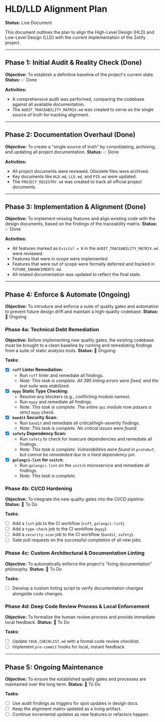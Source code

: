 # HLD/LLD Alignment Plan

**Status:** Live Document

This document outlines the plan to align the High-Level Design (HLD) and Low-Level Design (LLD) with the current implementation of the Zotify project.

---

## Phase 1: Initial Audit & Reality Check (Done)

**Objective:** To establish a definitive baseline of the project's current state.
**Status:** ✅ Done

**Activities:**
- A comprehensive audit was performed, comparing the codebase against all available documentation.
- The `AUDIT_TRACEABILITY_MATRIX.md` was created to serve as the single source of truth for tracking alignment.

---

## Phase 2: Documentation Overhaul (Done)

**Objective:** To create a "single source of truth" by consolidating, archiving, and updating all project documentation.
**Status:** ✅ Done

**Activities:**
- All project documents were reviewed. Obsolete files were archived.
- Key documents like `HLD.md`, `LLD.md`, and `PID.md` were updated.
- The `PROJECT_REGISTRY.md` was created to track all official project documents.

---

## Phase 3: Implementation & Alignment (Done)

**Objective:** To implement missing features and align existing code with the design documents, based on the findings of the traceability matrix.
**Status:** ✅ Done

**Activities:**
- All features marked as `Exists? = N` in the `AUDIT_TRACEABILITY_MATRIX.md` were reviewed.
- Features that were in scope were implemented.
- Features that were out of scope were formally deferred and tracked in `FUTURE_ENHANCEMENTS.md`.
- All related documentation was updated to reflect the final state.

---

## Phase 4: Enforce & Automate (Ongoing)

**Objective:** To introduce and enforce a suite of quality gates and automation to prevent future design drift and maintain a high-quality codebase.
**Status:** 🏃 Ongoing

### Phase 4a: Technical Debt Remediation
**Objective:** Before implementing new quality gates, the existing codebase must be brought to a clean baseline by running and remediating findings from a suite of static analysis tools.
**Status:** 🏃 Ongoing

**Tasks:**
- [x] **`ruff` Linter Remediation:**
    - Run `ruff` linter and remediate all findings.
    - *Note: This task is complete. All 395 linting errors were fixed, and the test suite was stabilized.*
- [x] **`mypy` Static Type Checking:**
    - Resolve any blockers (e.g., conflicting module names).
    - Run `mypy` and remediate all findings.
    - *Note: This task is complete. The entire `api` module now passes a strict `mypy` check.*
- [x] **`bandit` Security Scan:**
    - Run `bandit` and remediate all critical/high-severity findings.
    - *Note: This task is complete. No critical issues were found.*
- [x] **`safety` Dependency Scan:**
    - Run `safety` to check for insecure dependencies and remediate all findings.
    - *Note: This task is complete. Vulnerabilities were found in `protobuf`, but cannot be remediated due to a hard dependency pin.*
- [x] **`golangci-lint` for `snitch`:**
    - Run `golangci-lint` on the `snitch` microservice and remediate all findings.
    - *Note: This task is complete.*

### Phase 4b: CI/CD Hardening
**Objective:** To integrate the new quality gates into the CI/CD pipeline.
**Status:** 📝 To Do

**Tasks:**
- [ ] Add a `lint` job to the CI workflow (`ruff`, `golangci-lint`).
- [ ] Add a `type-check` job to the CI workflow (`mypy`).
- [ ] Add a `security-scan` job to the CI workflow (`bandit`, `safety`).
- [ ] Gate pull requests on the successful completion of all new jobs.

### Phase 4c: Custom Architectural & Documentation Linting
**Objective:** To automatically enforce the project's "living documentation" philosophy.
**Status:** 📝 To Do

**Tasks:**
- [ ] Develop a custom linting script to verify documentation changes alongside code changes.

### Phase 4d: Deep Code Review Process & Local Enforcement
**Objective:** To formalize the human review process and provide immediate local feedback.
**Status:** 📝 To Do

**Tasks:**
- [ ] Update `TASK_CHECKLIST.md` with a formal code review checklist.
- [ ] Implement `pre-commit` hooks for local, instant feedback.

---

## Phase 5: Ongoing Maintenance

**Objective:** To ensure the established quality gates and processes are maintained over the long term.
**Status:** 📝 To Do

**Tasks:**
- [ ] Use audit findings as triggers for spot updates in design docs.
- [ ] Keep the alignment matrix updated as a living artifact.
- [ ] Continue incremental updates as new features or refactors happen.
